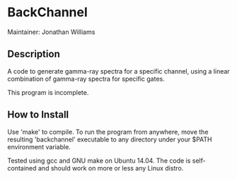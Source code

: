 # **BackChannel**

Maintainer: Jonathan Williams

## Description

A code to generate gamma-ray spectra for a specific channel, using a linear combination of gamma-ray spectra for specific gates.

This program is incomplete.

## How to Install

Use 'make' to compile.  To run the program from anywhere, move the resulting 'backchannel' executable to any directory under your $PATH environment variable.

Tested using gcc and GNU make on Ubuntu 14.04.  The code is self-contained and should work on more or less any Linux distro.

